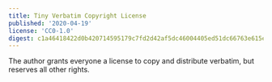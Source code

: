 ```yaml
---
title: Tiny Verbatim Copyright License
published: '2020-04-19'
license: 'CC0-1.0'
digest: c1a46418422d0b420714595179c7fd2d42af5dc46004405ed51dc66763e615e3
---
```


The author grants everyone a license to copy and distribute verbatim, but reserves all other rights.
